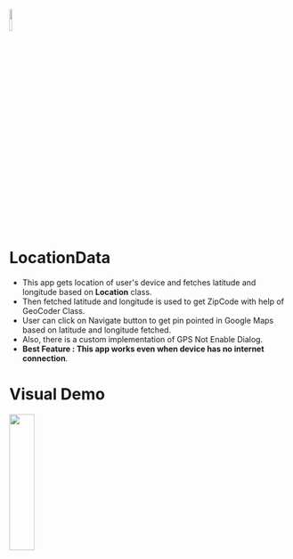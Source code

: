 <img src="https://raw.githubusercontent.com/dhavalhariyani/LocationApp/master/app/src/main/res/drawable-v24/icon.png?token=AGLNU5VYVWP22U5RXATTDSTA5VEB2" width="10%" height="10%">

# LocationData


- This app gets location of user's device and fetches latitude and longitude based on <b>Location</b> class.
- Then fetched latitude and longitude is used to get ZipCode with help of GeoCoder Class.
- User can click on Navigate button to get pin pointed in Google Maps based on latitude and longitude fetched.
- Also, there is a custom implementation of GPS Not Enable Dialog.
- **Best Feature : This app works even when device has no internet connection**.


# Visual Demo

<img src="https://github.com/dhavalhariyani/LocationApp/blob/master/Demo/ezgif-3-b9bf047acc59.gif" width="30%" height="25%">
